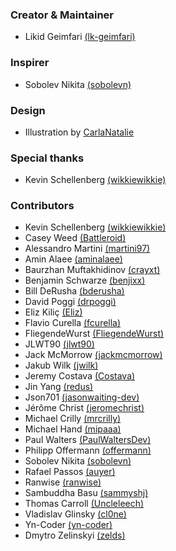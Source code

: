 ### Creator & Maintainer
 - Likid Geimfari [(lk-geimfari)](https://github.com/lk-geimfari)

### Inspirer
 - Sobolev Nikita [(sobolevn)](https://github.com/sobolevn)

### Design
 - Illustration by [CarlaNatalie](http://carlanatalie.deviantart.com/)
	
### Special thanks
- Kevin Schellenberg [(wikkiewikkie)](https://github.com/wikkiewikkie)

### Contributors
- Kevin Schellenberg [(wikkiewikkie)](https://github.com/wikkiewikkie)
- Casey Weed [(Battleroid)](https://github.com/Battleroid)
- Alessandro Martini [(martini97)](https://github.com/martini97)
- Amin Alaee [(aminalaee)](https://github.com/aminalaee)
- Baurzhan Muftakhidinov [(crayxt)](https://github.com/crayxt)
- Benjamin Schwarze [(benjixx)](https://github.com/benjixx)
- Bill DeRusha [(bderusha)](https://github.com/bderusha)
- David Poggi [(drpoggi)](https://github.com/drpoggi)
- Eliz Kiliç [(Eliz)](https://github.com/el)
- Flavio Curella [(fcurella)](https://github.com/fcurella)
- FliegendeWurst [(FliegendeWurst)](https://github.com/FliegendeWurst)
- JLWT90 [(jlwt90)](https://github.com/jlwt90)
- Jack McMorrow [(jackmcmorrow)](https://github.com/jackmcmorrow)
- Jakub Wilk [(jwilk)](https://github.com/jwilk)
- Jeremy Costava [(Costava)](https://github.com/Costava)
- Jin Yang [(redus)](https://github.com/redus)
- Json701 [(jasonwaiting-dev)](https://github.com/jasonwaiting-dev)
- Jérôme Christ [(jeromechrist)](https://github.com/jeromechrist)
- Michael Crilly [(mrcrilly)](https://github.com/mrcrilly)
- Michael Hand [(mipaaa)](https://github.com/mipaaa)
- Paul Walters [(PaulWaltersDev)](https://github.com/PaulWaltersDev)
- Philipp Offermann [(offermann)](https://github.com/offermann)
- Sobolev Nikita [(sobolevn)](https://github.com/sobolevn)
- Rafael Passos [(auyer)](https://github.com/auyer)
- Ranwise [(ranwise)](https://github.com/ranwise)
- Sambuddha Basu [(sammyshj)](https://github.com/sammyshj)
- Thomas Carroll [(Uncleleech)](https://github.com/Uncleleech)
- Vladislav Glinsky [(cl0ne)](https://github.com/cl0ne)
- Yn-Coder [(yn-coder)](https://github.com/yn-coder)
- Dmytro Zelinskyi [(zelds)](https://github.com/zelds)
